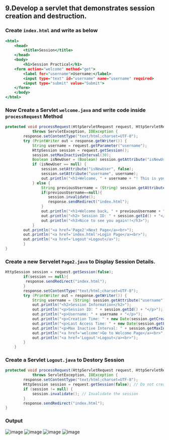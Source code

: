 ## 9.Develop a servlet that demonstrates session creation and destruction.

### Create `index.html` and write as below

```index.html
<html>
    <head>
        <title>Session</title>
    </head>
    <body>
        <h1>Session Practical</h1>
    <form action="welcome" method="get">
        <label for="username">Username:</label>
        <input type="text" id="username" name="username" required>
        <input type="submit" value="Submit">
    </form>
    </body>
</html>
```


### Now Create a Servlet `welcome.java` and write code inside `processRequest` Method
```java
protected void processRequest(HttpServletRequest request, HttpServletResponse response)
            throws ServletException, IOException {
        response.setContentType("text/html;charset=UTF-8");
        try (PrintWriter out = response.getWriter()) {
            String username = request.getParameter("username");
            HttpSession session = request.getSession();
            session.setMaxInactiveInterval(30);
            Boolean isNewUser = (Boolean) session.getAttribute("isNewUser");
            if (isNewUser == null) {
                session.setAttribute("isNewUser", false);
                session.setAttribute("username", username);
                out.println("<h1>Welcome, " + username + "! This is your first visit.</h1>");
            } else {
                String previousUsername = (String) session.getAttribute("username");
                if(previousUsername==null){
                   session.invalidate();
                   response.sendRedirect("index.html");
                }
                out.println("<h1>Welcome back, " + previousUsername + "!</h1>");
                out.println("<h2> Session ID: " + session.getId() + "</h2>");
                out.println("<h3>Nice to see you again!!</h3>");
            }
        out.println("<a href='Page2'>Next Page</a><br>");
        out.println("<a href='index.html'>Login Page</a><br>");
        out.println("<a href='Logout'>Logout</a>");
        }
}
```

### Create a new Servelet `Page2.java` to Display Session Details.
```java
HttpSession session = request.getSession(false);
        if(session == null){
         response.sendRedirect("index.html");
        }
        response.setContentType("text/html;charset=UTF-8");
        try (PrintWriter out = response.getWriter()) {
            String username = (String) session.getAttribute("username");
            out.println("<h2>Session Information</h2>");
            out.println("<p>Session ID: " + session.getId() + "</p>");
            out.println("<p>Username: " + username + "</p>");
            out.println("<p>Creation Time: " + new Date(session.getCreationTime()) + "</p>");
            out.println("<p>Last Access Time: " + new Date(session.getLastAccessedTime()) + "</p>");
            out.println("<p>Max Inactive Interval: " + session.getMaxInactiveInterval() + "</p>");
            out.println("<a href='welcome'>Go to Welcome Page</a><br>");
            out.println("<a href='Logout'>Logout</a><br>");
        }
    }
```

### Create a Servlet `Logout.java` to Destory Session

```java
protected void processRequest(HttpServletRequest request, HttpServletResponse response)
            throws ServletException, IOException {
        response.setContentType("text/html;charset=UTF-8");
        HttpSession session = request.getSession(false); // Do not create a new session
        if (session != null) {
            session.invalidate(); // Invalidate the session
        }
        response.sendRedirect("index.html");
}
```

### Output
![image](https://github.com/user-attachments/assets/65530a45-f6ce-47d9-a429-f754ab12682a)
![image](https://github.com/user-attachments/assets/87afc817-009e-46ce-924f-e76ea650a97f)
![image](https://github.com/user-attachments/assets/4c030152-9d8c-4e88-9d3c-ff4da1fd5b9b)
![image](https://github.com/user-attachments/assets/6630f465-dac1-4a20-86df-d41a7c7df4ff)
